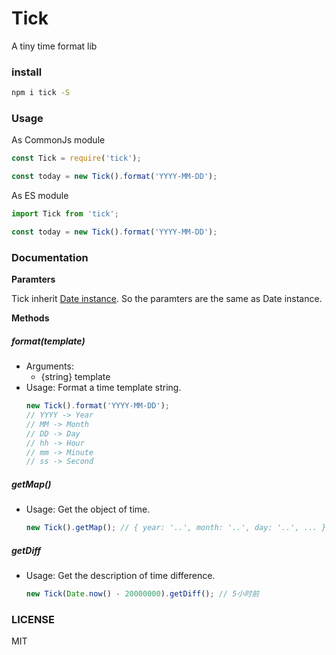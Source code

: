 # Tick

A tiny time format lib

### install

```bash
npm i tick -S
```

### Usage

As CommonJs module
```javascript
const Tick = require('tick');

const today = new Tick().format('YYYY-MM-DD');
```

As ES module
```javascript
import Tick from 'tick';

const today = new Tick().format('YYYY-MM-DD');
```

### Documentation

**Paramters**

Tick inherit [Date instance](https://developer.mozilla.org/en-US/docs/Web/JavaScript/Reference/Global_Objects/Date). So the paramters are the same as Date instance.

**Methods**

##### format(template)
- Arguments:
  - {string} template
- Usage:
  Format a time template string.
  ```javascript
  new Tick().format('YYYY-MM-DD');
  // YYYY -> Year
  // MM -> Month
  // DD -> Day
  // hh -> Hour
  // mm -> Minute
  // ss -> Second
  ```

##### getMap()
- Usage:
  Get the object of time.
  ```javascript
  new Tick().getMap(); // { year: '..', month: '..', day: '..', ... }
  ```

##### getDiff
- Usage:
  Get the description of time difference.
  ```javascript
  new Tick(Date.now() - 20000000).getDiff(); // 5小时前
  ```

### LICENSE
MIT
